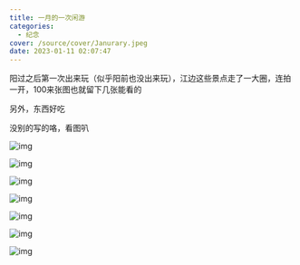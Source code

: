 ```yaml
---
title: 一月的一次闲游
categories:
  - 纪念
cover: /source/cover/Janurary.jpeg
date: 2023-01-11 02:07:47
---
```


阳过之后第一次出来玩（似乎阳前也没出来玩），江边这些景点走了一大圈，连拍一开，100来张图也就留下几张能看的

另外，东西好吃

没别的写的咯，看图叭

![img](/Users/zsmac/zsweb/themes/diaspora/source/cover/Janurary.jpeg)

![img](https://zenithseraph.oss-cn-beijing.aliyuncs.com/img/607F7FEF-8DB8-4A91-AAAE-04685A1A4E70-1024x768.jpeg)

![img](https://zenithseraph.oss-cn-beijing.aliyuncs.com/img/82EBA2F5-F6BA-4C1E-A5C0-C37C7FCC3C02-667x1024.jpeg)

![img](https://zenithseraph.oss-cn-beijing.aliyuncs.com/img/C4CCD6D0-6133-4302-A1BC-CB43DA7CEF04-663x1024.jpeg)

![img](https://zenithseraph.oss-cn-beijing.aliyuncs.com/img/2F628A22-0FE5-42F5-A8E6-707C150E4B64-1024x250.jpeg)

![img](https://zenithseraph.oss-cn-beijing.aliyuncs.com/img/C753AF9E-E92A-4B27-B957-3ECC2E183009-1024x768.jpeg)

![img](https://zenithseraph.oss-cn-beijing.aliyuncs.com/img/83F92DAF-2E59-42DB-9012-861B1A8E77DC-627x1024.jpeg)
